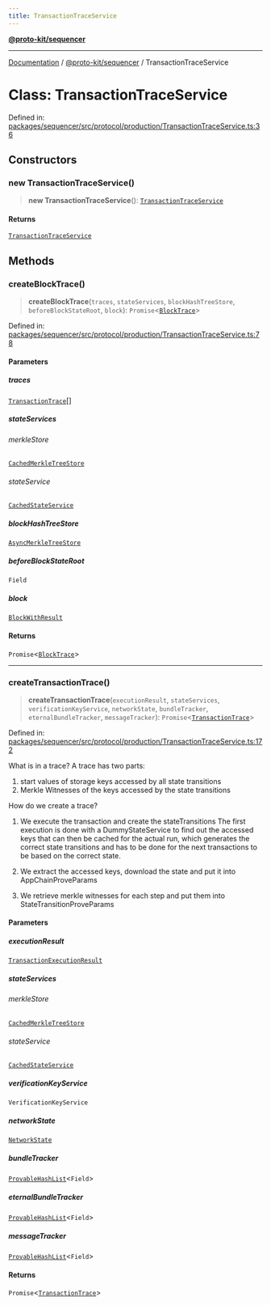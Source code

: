 ```yaml
---
title: TransactionTraceService
---
```


[**@proto-kit/sequencer**](../README.md)

***

[Documentation](../../../README.md) / [@proto-kit/sequencer](../README.md) / TransactionTraceService

# Class: TransactionTraceService

Defined in: [packages/sequencer/src/protocol/production/TransactionTraceService.ts:36](https://github.com/proto-kit/framework/blob/4d6b3b6da51b3edee0fbf25ce72c1f59ec61e891/packages/sequencer/src/protocol/production/TransactionTraceService.ts#L36)

## Constructors

### new TransactionTraceService()

> **new TransactionTraceService**(): [`TransactionTraceService`](TransactionTraceService.md)

#### Returns

[`TransactionTraceService`](TransactionTraceService.md)

## Methods

### createBlockTrace()

> **createBlockTrace**(`traces`, `stateServices`, `blockHashTreeStore`, `beforeBlockStateRoot`, `block`): `Promise`\<[`BlockTrace`](../interfaces/BlockTrace.md)\>

Defined in: [packages/sequencer/src/protocol/production/TransactionTraceService.ts:78](https://github.com/proto-kit/framework/blob/4d6b3b6da51b3edee0fbf25ce72c1f59ec61e891/packages/sequencer/src/protocol/production/TransactionTraceService.ts#L78)

#### Parameters

##### traces

[`TransactionTrace`](../interfaces/TransactionTrace.md)[]

##### stateServices

###### merkleStore

[`CachedMerkleTreeStore`](CachedMerkleTreeStore.md)

###### stateService

[`CachedStateService`](CachedStateService.md)

##### blockHashTreeStore

[`AsyncMerkleTreeStore`](../interfaces/AsyncMerkleTreeStore.md)

##### beforeBlockStateRoot

`Field`

##### block

[`BlockWithResult`](../interfaces/BlockWithResult.md)

#### Returns

`Promise`\<[`BlockTrace`](../interfaces/BlockTrace.md)\>

***

### createTransactionTrace()

> **createTransactionTrace**(`executionResult`, `stateServices`, `verificationKeyService`, `networkState`, `bundleTracker`, `eternalBundleTracker`, `messageTracker`): `Promise`\<[`TransactionTrace`](../interfaces/TransactionTrace.md)\>

Defined in: [packages/sequencer/src/protocol/production/TransactionTraceService.ts:172](https://github.com/proto-kit/framework/blob/4d6b3b6da51b3edee0fbf25ce72c1f59ec61e891/packages/sequencer/src/protocol/production/TransactionTraceService.ts#L172)

What is in a trace?
A trace has two parts:
1. start values of storage keys accessed by all state transitions
2. Merkle Witnesses of the keys accessed by the state transitions

How do we create a trace?

1. We execute the transaction and create the stateTransitions
The first execution is done with a DummyStateService to find out the
accessed keys that can then be cached for the actual run, which generates
the correct state transitions and  has to be done for the next
transactions to be based on the correct state.

2. We extract the accessed keys, download the state and put it into
AppChainProveParams

3. We retrieve merkle witnesses for each step and put them into
StateTransitionProveParams

#### Parameters

##### executionResult

[`TransactionExecutionResult`](../interfaces/TransactionExecutionResult.md)

##### stateServices

###### merkleStore

[`CachedMerkleTreeStore`](CachedMerkleTreeStore.md)

###### stateService

[`CachedStateService`](CachedStateService.md)

##### verificationKeyService

`VerificationKeyService`

##### networkState

[`NetworkState`](../../protocol/classes/NetworkState.md)

##### bundleTracker

[`ProvableHashList`](../../protocol/classes/ProvableHashList.md)\<`Field`\>

##### eternalBundleTracker

[`ProvableHashList`](../../protocol/classes/ProvableHashList.md)\<`Field`\>

##### messageTracker

[`ProvableHashList`](../../protocol/classes/ProvableHashList.md)\<`Field`\>

#### Returns

`Promise`\<[`TransactionTrace`](../interfaces/TransactionTrace.md)\>
